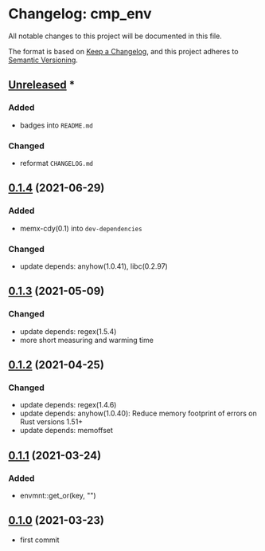 # Changelog: cmp_env

All notable changes to this project will be documented in this file.

The format is based on [Keep a Changelog](https://keepachangelog.com/en/1.0.0/),
and this project adheres to [Semantic Versioning](https://semver.org/spec/v2.0.0.html).

## [Unreleased] *
### Added
* badges into `README.md`

### Changed
* reformat `CHANGELOG.md`


## [0.1.4] (2021-06-29)
### Added
* memx-cdy(0.1) into `dev-dependencies`

### Changed
* update depends: anyhow(1.0.41), libc(0.2.97)

## [0.1.3] (2021-05-09)
### Changed
* update depends: regex(1.5.4)
* more short measuring and warming time

## [0.1.2] (2021-04-25)
### Changed
* update depends: regex(1.4.6)
* update depends: anyhow(1.0.40): Reduce memory footprint of errors on Rust versions 1.51+
* update depends: memoffset

## [0.1.1] (2021-03-24)
### Added
* envmnt::get_or(key, "")

## [0.1.0] (2021-03-23)
* first commit

[Unreleased]: https://github.com/aki-akaguma/cmp_env/compare/v0.1.5..HEAD
[0.1.5]: https://github.com/aki-akaguma/cmp_env/compare/v0.1.4..v0.1.5
[0.1.4]: https://github.com/aki-akaguma/cmp_env/compare/v0.1.3..v0.1.4
[0.1.3]: https://github.com/aki-akaguma/cmp_env/compare/v0.1.2..v0.1.3
[0.1.2]: https://github.com/aki-akaguma/cmp_env/compare/v0.1.1..v0.1.2
[0.1.1]: https://github.com/aki-akaguma/cmp_env/compare/v0.1.0..v0.1.1
[0.1.0]: https://github.com/aki-akaguma/cmp_env/releases/tag/v0.1.0
